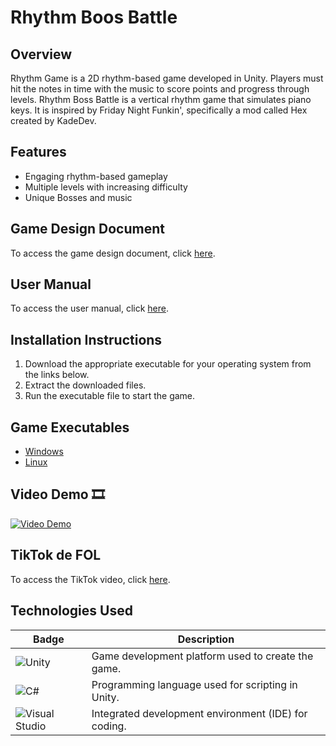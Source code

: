 # Rhythm Boos Battle

## Overview
Rhythm Game is a 2D rhythm-based game developed in Unity. Players must hit the notes in time with the music to score points and progress through levels. Rhythm Boss Battle is a vertical rhythm game that simulates piano keys. It is inspired by Friday Night Funkin', specifically a mod called Hex created by KadeDev.

## Features
- Engaging rhythm-based gameplay
- Multiple levels with increasing difficulty
- Unique Bosses and music

## Game Design Document
To access the game design document, click [here](https://docs.google.com/document/d/1QRYfU81FBlNTlYZMiQc1rtr-PH-84MkLw08unOhVPWI/edit?usp=sharing).

## User Manual
To access the user manual, click [here](https://docs.google.com/document/d/1P5GVe16G_aGuNU0HwU7Or_7ep7b07gQ744Qa1-kLJXM/edit?usp=sharing).

## Installation Instructions
1. Download the appropriate executable for your operating system from the links below.
2. Extract the downloaded files.
3. Run the executable file to start the game.

## Game Executables
- [Windows](https://drive.google.com/file/d/1KNyF_V6F2QVn4dgxeN1ARBJN1CqNfzkb/view?usp=sharing)
- [Linux](https://drive.google.com/file/d/1Rvs51poytyimkZxSSxUscsSm58G_Szkh/view?usp=sharing)

## Video Demo 🎞️
[![Video Demo](https://github.com/BrandonJimenez23/Rhythm-Boss-Battle/blob/main/img/video_thumbnail.jpg)](https://drive.google.com/file/d/1xRMGPscEmPjHq-sRfPJjXdXvKDvY3Vs6/view?usp=sharing)

## TikTok de FOL
To access the TikTok video, click [here](https://drive.google.com/file/d/1SHB-oSVd50sFcO-JDTcuU-i6q-8vCxvK/view?usp=sharing).

## Technologies Used
| Badge                                                                 | Description                                           |
|-----------------------------------------------------------------------|-------------------------------------------------------|
| ![Unity](https://img.shields.io/badge/Unity-100000?style=flat&logo=unity&logoColor=white) | Game development platform used to create the game.    |
| ![C#](https://img.shields.io/badge/C%23-239120?style=flat&logo=c-sharp&logoColor=white)   | Programming language used for scripting in Unity.     |
| ![Visual Studio](https://img.shields.io/badge/Visual%20Studio-5C2D91?style=flat&logo=visual%20studio&logoColor=white) | Integrated development environment (IDE) for coding.  |

